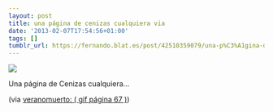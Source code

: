 ```yaml
---
layout: post
title: una página de cenizas cualquiera via
date: '2013-02-07T17:54:56+01:00'
tags: []
tumblr_url: https://fernando.blat.es/post/42510359079/una-p%C3%A1gina-de-cenizas-cualquiera-via
---
```

 ![](/tumblr_files/tumblr_mhv0blNOVf1qz4y16o1_500.gif)  

Una página de Cenizas cualquiera…

(via [veranomuerto: ( gif página 67 )](http://veranomuerto.blogspot.com.es/2013/02/blog-post.html))
